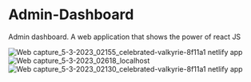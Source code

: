 # Admin-Dashboard
Admin dashboard. A web application that shows  the power of react JS

![Web capture_5-3-2023_02155_celebrated-valkyrie-8f11a1 netlify app](https://user-images.githubusercontent.com/86136379/222934986-4fd730e7-410e-405e-99ad-982369e16cf9.jpeg)
![Web capture_5-3-2023_02618_localhost](https://user-images.githubusercontent.com/86136379/222935031-60bae984-eb51-47be-9c95-c52a042eb9f7.jpeg)
![Web capture_5-3-2023_02130_celebrated-valkyrie-8f11a1 netlify app](https://user-images.githubusercontent.com/86136379/222934990-ef16e202-b9b4-46fc-bf7f-51d73bdf4103.jpeg)
